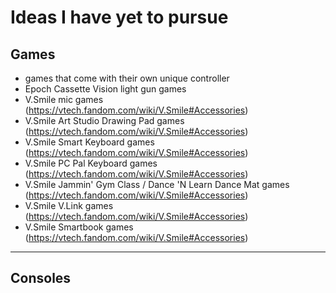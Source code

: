 # Ideas I have yet to pursue

## Games

- games that come with their own unique controller
- Epoch Cassette Vision light gun games
- V.Smile mic games (https://vtech.fandom.com/wiki/V.Smile#Accessories)
- V.Smile Art Studio Drawing Pad games (https://vtech.fandom.com/wiki/V.Smile#Accessories)
- V.Smile Smart Keyboard games (https://vtech.fandom.com/wiki/V.Smile#Accessories)
- V.Smile PC Pal Keyboard games (https://vtech.fandom.com/wiki/V.Smile#Accessories)
- V.Smile Jammin' Gym Class / Dance 'N Learn Dance Mat games (https://vtech.fandom.com/wiki/V.Smile#Accessories)
- V.Smile V.Link games (https://vtech.fandom.com/wiki/V.Smile#Accessories)
- V.Smile Smartbook games (https://vtech.fandom.com/wiki/V.Smile#Accessories)

---

## Consoles
